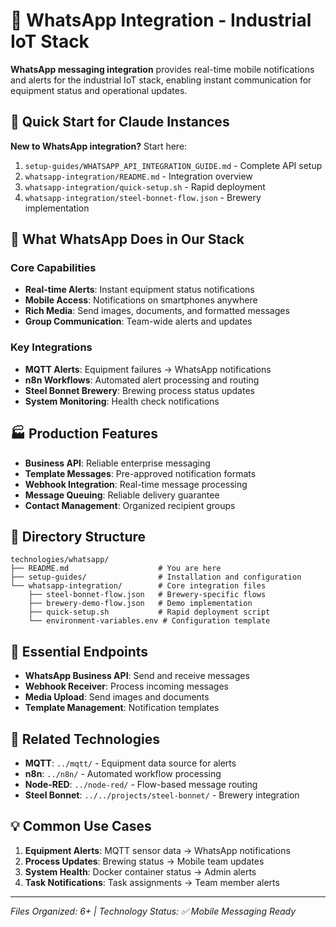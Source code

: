 # 📱 WhatsApp Integration - Industrial IoT Stack

**WhatsApp messaging integration** provides real-time mobile notifications and alerts for the industrial IoT stack, enabling instant communication for equipment status and operational updates.

## 🚀 Quick Start for Claude Instances

**New to WhatsApp integration?** Start here:
1. `setup-guides/WHATSAPP_API_INTEGRATION_GUIDE.md` - Complete API setup
2. `whatsapp-integration/README.md` - Integration overview
3. `whatsapp-integration/quick-setup.sh` - Rapid deployment
4. `whatsapp-integration/steel-bonnet-flow.json` - Brewery implementation

## 🎯 What WhatsApp Does in Our Stack

### Core Capabilities
- **Real-time Alerts**: Instant equipment status notifications
- **Mobile Access**: Notifications on smartphones anywhere
- **Rich Media**: Send images, documents, and formatted messages
- **Group Communication**: Team-wide alerts and updates

### Key Integrations
- **MQTT Alerts**: Equipment failures → WhatsApp notifications
- **n8n Workflows**: Automated alert processing and routing
- **Steel Bonnet Brewery**: Brewing process status updates
- **System Monitoring**: Health check notifications

## 🏭 Production Features

- **Business API**: Reliable enterprise messaging
- **Template Messages**: Pre-approved notification formats
- **Webhook Integration**: Real-time message processing
- **Message Queuing**: Reliable delivery guarantee
- **Contact Management**: Organized recipient groups

## 📂 Directory Structure

```
technologies/whatsapp/
├── README.md                    # You are here
├── setup-guides/                # Installation and configuration
└── whatsapp-integration/        # Core integration files
    ├── steel-bonnet-flow.json   # Brewery-specific flows
    ├── brewery-demo-flow.json   # Demo implementation
    ├── quick-setup.sh           # Rapid deployment script
    └── environment-variables.env # Configuration template
```

## 🔧 Essential Endpoints

- **WhatsApp Business API**: Send and receive messages
- **Webhook Receiver**: Process incoming messages
- **Media Upload**: Send images and documents
- **Template Management**: Notification templates

## 🔗 Related Technologies

- **MQTT**: `../mqtt/` - Equipment data source for alerts
- **n8n**: `../n8n/` - Automated workflow processing
- **Node-RED**: `../node-red/` - Flow-based message routing
- **Steel Bonnet**: `../../projects/steel-bonnet/` - Brewery integration

## 💡 Common Use Cases

1. **Equipment Alerts**: MQTT sensor data → WhatsApp notifications
2. **Process Updates**: Brewing status → Mobile team updates
3. **System Health**: Docker container status → Admin alerts
4. **Task Notifications**: Task assignments → Team member alerts

---
*Files Organized: 6+ | Technology Status: ✅ Mobile Messaging Ready*